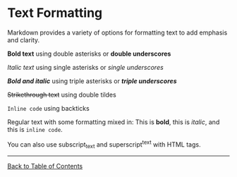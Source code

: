 # Text Formatting

Markdown provides a variety of options for formatting text to add emphasis and clarity.

**Bold text** using double asterisks or __double underscores__

*Italic text* using single asterisks or _single underscores_

***Bold and italic*** using triple asterisks or ___triple underscores___

~~Strikethrough text~~ using double tildes

`Inline code` using backticks

Regular text with some formatting mixed in: This is **bold**, this is *italic*, and this is `inline code`.

You can also use subscript<sub>text</sub> and superscript<sup>text</sup> with HTML tags.

---
[Back to Table of Contents](./README.md)